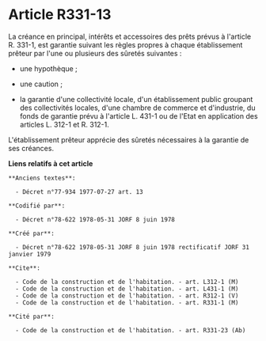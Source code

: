 # Article R331-13

La créance en principal, intérêts et accessoires des prêts prévus à l'article R. 331-1, est garantie suivant les règles
propres à chaque établissement prêteur par l'une ou plusieurs des sûretés suivantes :

- une hypothèque ;

- une caution ;

- la garantie d'une collectivité locale, d'un établissement public groupant des collectivités locales, d'une chambre de
commerce et d'industrie, du fonds de garantie prévu à l'article L. 431-1 ou de l'Etat en application des articles L. 312-1 et
R. 312-1.

L'établissement prêteur apprécie des sûretés nécessaires à la garantie de ses créances.

**Liens relatifs à cet article**

	**Anciens textes**:

	  - Décret n°77-934 1977-07-27 art. 13

	**Codifié par**:

	  - Décret n°78-622 1978-05-31 JORF 8 juin 1978

	**Créé par**:

	  - Décret n°78-622 1978-05-31 JORF 8 juin 1978 rectificatif JORF 31 janvier 1979

	**Cite**:

	  - Code de la construction et de l'habitation. - art. L312-1 (M)
	  - Code de la construction et de l'habitation. - art. L431-1 (M)
	  - Code de la construction et de l'habitation. - art. R312-1 (V)
	  - Code de la construction et de l'habitation. - art. R331-1 (M)

	**Cité par**:

	  - Code de la construction et de l'habitation. - art. R331-23 (Ab)
